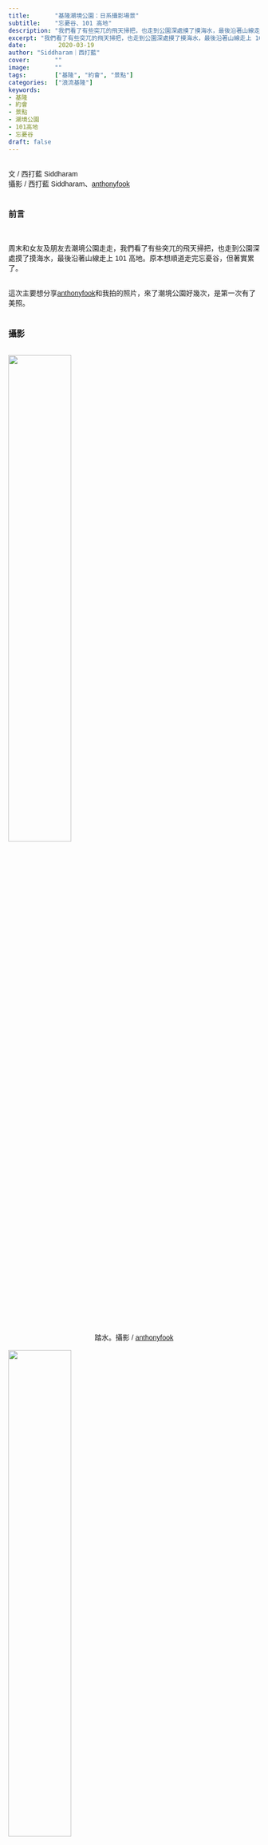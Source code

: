 ```yaml
---
title:       "基隆潮境公園：日系攝影場景"
subtitle:    "忘憂谷、101 高地"
description: "我們看了有些突兀的飛天掃把，也走到公園深處摸了摸海水，最後沿著山線走上 101 高地。原本想順道走完忘憂谷，但著實累了..."
excerpt: "我們看了有些突兀的飛天掃把，也走到公園深處摸了摸海水，最後沿著山線走上 101 高地。原本想順道走完忘憂谷，但著實累了..."
date:         2020-03-19
author: "Siddharam｜西打藍"
cover:       ""
image:       ""
tags:        ["基隆", "約會", "景點"]
categories:  ["浪流基隆"]
keywords:
- 基隆
- 約會
- 景點
- 潮境公園
- 101高地
- 忘憂谷
draft: false
---
```


<style>
  


</style>

<article style="font-family: 'Noto Sans TC', '微軟正黑體', sans-serif; font-weight: 300;">

<br>文 / 西打藍 Siddharam<br>
攝影 / 西打藍 Siddharam、<a href="https://www.instagram.com/anthonyfook/?hl=zh-tw" target="_blank">anthonyfook</a><br><br>

<h3 class="article-h1-color">前言</h3><br>

周末和女友及朋友去潮境公園走走，我們看了有些突兀的飛天掃把，也走到公園深處摸了摸海水，最後沿著山線走上 101 高地。原本想順道走完忘憂谷，但著實累了。<br><br>

這次主要想分享<a href="https://www.instagram.com/anthonyfook/?hl=zh-tw" target="_blank">anthonyfook</a>和我拍的照片，來了潮境公園好幾次，是第一次有了美照。<br><br>

<h3 class="article-h1-color">攝影</h3><br>

<img style="margin-bottom:8px; width:50%;" src="https://frontenter.files.wordpress.com/2020/03/keelung-shoot-2.jpg"/>
<div style="text-align:center;">踏水。攝影 / <a href="https://www.instagram.com/anthonyfook/?hl=zh-tw" target="_blank">anthonyfook</a></div><br>

<img style="margin-bottom:8px; width:50%;" src="https://frontenter.files.wordpress.com/2020/03/keelung-shoot-3.jpg"/>
<div style="text-align:center;">山坡。攝影 / <a href="https://www.instagram.com/anthonyfook/?hl=zh-tw" target="_blank">anthonyfook</a></div><br>

<img style="margin-bottom:8px; width:50%;" src="https://frontenter.files.wordpress.com/2020/03/keelung-shoot-4.jpg"/>
<div style="text-align:center;">石壁。攝影 / <a href="https://www.instagram.com/anthonyfook/?hl=zh-tw" target="_blank">anthonyfook</a></div><br>

<img style="margin-bottom:8px; width:50%;" src="https://frontenter.files.wordpress.com/2020/03/keelung-shoot-5.jpg"/>
<div style="text-align:center;">遠眺基隆山。攝影 / <a href="https://www.instagram.com/anthonyfook/?hl=zh-tw" target="_blank">anthonyfook</a></div><br>

<img style="margin-bottom:8px; width:50%;" src="https://frontenter.files.wordpress.com/2020/03/keelung-shoot-6.jpg"/>
<div style="text-align:center;">女子。攝影 / <a href="https://www.instagram.com/anthonyfook/?hl=zh-tw" target="_blank">anthonyfook</a></div><br>

<img style="margin-bottom:8px; width:50%;" src="https://frontenter.files.wordpress.com/2020/03/keelung-shoot-7.jpg"/>
<div style="text-align:center;">海。攝影 / <a href="https://www.instagram.com/anthonyfook/?hl=zh-tw" target="_blank">anthonyfook</a></div><br>

<img style="margin-bottom:8px; width:50%;" src="https://frontenter.files.wordpress.com/2020/03/keelung-shoot-8.jpg"/>
<div style="text-align:center;">滿天風箏。攝影 / 西打藍 Siddharam</div><br>

<img style="margin-bottom:8px; width:50%;" src="https://frontenter.files.wordpress.com/2020/03/keelung-shoot-9.jpg"/>
<div style="text-align:center;">飛天掃把。攝影 / 西打藍 Siddharam</div><br>

<img style="margin-bottom:8px; width:50%;" src="https://frontenter.files.wordpress.com/2020/03/keelung-shoot-10.jpg"/>
<div style="text-align:center;">有山有海。攝影 / 西打藍 Siddharam</div><br>

<h3 class="article-h1-color">結語</h3><br>

天氣好壞有差。聽朋友說，之前壞天氣來潮境公園，看到飛天掃把時，完全沒興致拿起手機拍。現在疫情雖然嚴重，但空曠的大自然還是很歡迎大家的。<br><br>


<br><br><br>

</article>

<div style="color: #bfbfbf; font-size: 15px;" id="busuanzi_container_page_pv">
  閱讀量<span id="busuanzi_value_page_pv"></span>次
</div>

<script src="../../js/post.js"></script>